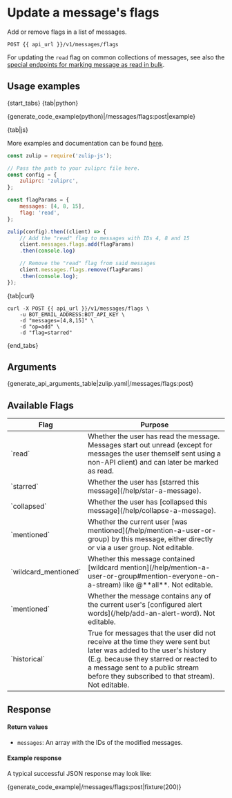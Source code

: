 # Update a message's flags

Add or remove flags in a list of messages.

`POST {{ api_url }}/v1/messages/flags`

For updating the `read` flag on common collections of messages, see also
the
[special endpoints for marking message as read in bulk](/api/mark-as-read-bulk).

## Usage examples

{start_tabs}
{tab|python}

{generate_code_example(python)|/messages/flags:post|example}

{tab|js}

More examples and documentation can be found [here](https://github.com/zulip/zulip-js).
```js
const zulip = require('zulip-js');

// Pass the path to your zuliprc file here.
const config = {
    zuliprc: 'zuliprc',
};

const flagParams = {
    messages: [4, 8, 15],
    flag: 'read',
};

zulip(config).then((client) => {
    // Add the "read" flag to messages with IDs 4, 8 and 15
    client.messages.flags.add(flagParams)
    .then(console.log)

    // Remove the "read" flag from said messages
    client.messages.flags.remove(flagParams)
    .then(console.log);
});
```

{tab|curl}

``` curl
curl -X POST {{ api_url }}/v1/messages/flags \
    -u BOT_EMAIL_ADDRESS:BOT_API_KEY \
    -d "messages=[4,8,15]" \
    -d "op=add" \
    -d "flag=starred"
```

{end_tabs}

## Arguments

{generate_api_arguments_table|zulip.yaml|/messages/flags:post}

## Available Flags
<div>
    <table>
        <thead>
            <tr>
                <th style="width:30%">Flag</th>
                <th style="width:70%">Purpose</th>
            </tr>
        </thead>
        <tbody>
            <tr>
                <td>`read`</td>
                <td>
                    Whether the user has read the message.  Messages
                    start out unread (except for messages the user
                    themself sent using a non-API client) and can
                    later be marked as read.
                </td>
            </tr>
            <tr>
                <td>`starred`</td>
                <td>Whether the user has [starred this message](/help/star-a-message).</td>
            </tr>
            <tr>
                <td>`collapsed`</td>
                <td>Whether the user has [collapsed this message](/help/collapse-a-message).</td>
            </tr>
            <tr>
                <td>`mentioned`</td>
                <td>
                     Whether the current user [was
                     mentioned](/help/mention-a-user-or-group) by
                     this message, either directly or via a user
                     group.  Not editable.
                </td>
            </tr>
            <tr>
                <td>`wildcard_mentioned`</td>
                <td>
                     Whether this message contained [wildcard
                     mention](/help/mention-a-user-or-group#mention-everyone-on-a-stream)
                     like @**all**.  Not editable.
                </td>
            </tr>
            <tr>
                <td>`mentioned`</td>
                <td>
                     Whether the message contains any of the current
                     user's [configured alert
                     words](/help/add-an-alert-word).  Not editable.
                </td>
            </tr>
            <tr>
                <td>`historical`</td>
                <td>
                     True for messages that the user did not receive
                     at the time they were sent but later was added to
                     the user's history (E.g. because they starred or
                     reacted to a message sent to a public stream
                     before they subscribed to that stream).  Not
                     editable.
                </td>
            </tr>
        </tbody>
    </table>
</div>

## Response

#### Return values

* `messages`: An array with the IDs of the modified messages.

#### Example response

A typical successful JSON response may look like:

{generate_code_example|/messages/flags:post|fixture(200)}
